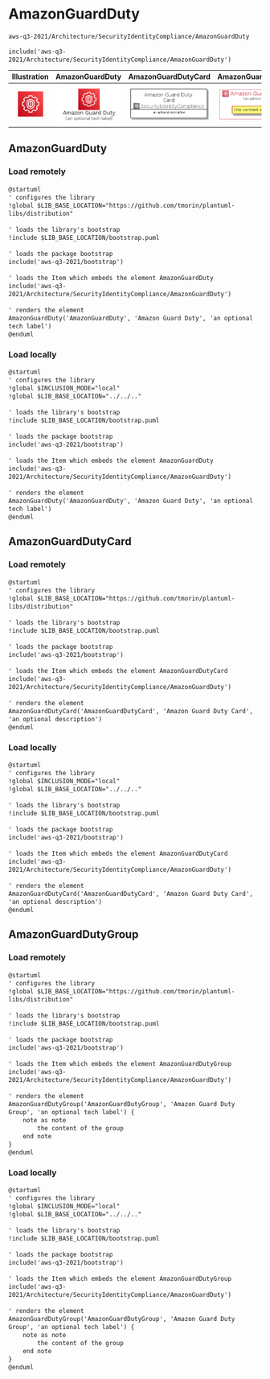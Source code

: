 # AmazonGuardDuty


```text
aws-q3-2021/Architecture/SecurityIdentityCompliance/AmazonGuardDuty
```

```text
include('aws-q3-2021/Architecture/SecurityIdentityCompliance/AmazonGuardDuty')
```



| Illustration | AmazonGuardDuty | AmazonGuardDutyCard | AmazonGuardDutyGroup |
| :---: | :---: | :---: | :---: |
| ![illustration for Illustration](../../../aws-q3-2021/Architecture/SecurityIdentityCompliance/AmazonGuardDuty.png) | ![illustration for AmazonGuardDuty](../../../aws-q3-2021/Architecture/SecurityIdentityCompliance/AmazonGuardDuty.Local.png) | ![illustration for AmazonGuardDutyCard](../../../aws-q3-2021/Architecture/SecurityIdentityCompliance/AmazonGuardDutyCard.Local.png) | ![illustration for AmazonGuardDutyGroup](../../../aws-q3-2021/Architecture/SecurityIdentityCompliance/AmazonGuardDutyGroup.Local.png) |




## AmazonGuardDuty

### Load remotely
```plantuml
@startuml
' configures the library
!global $LIB_BASE_LOCATION="https://github.com/tmorin/plantuml-libs/distribution"

' loads the library's bootstrap
!include $LIB_BASE_LOCATION/bootstrap.puml

' loads the package bootstrap
include('aws-q3-2021/bootstrap')

' loads the Item which embeds the element AmazonGuardDuty
include('aws-q3-2021/Architecture/SecurityIdentityCompliance/AmazonGuardDuty')

' renders the element
AmazonGuardDuty('AmazonGuardDuty', 'Amazon Guard Duty', 'an optional tech label')
@enduml
```

### Load locally
```plantuml
@startuml
' configures the library
!global $INCLUSION_MODE="local"
!global $LIB_BASE_LOCATION="../../.."

' loads the library's bootstrap
!include $LIB_BASE_LOCATION/bootstrap.puml

' loads the package bootstrap
include('aws-q3-2021/bootstrap')

' loads the Item which embeds the element AmazonGuardDuty
include('aws-q3-2021/Architecture/SecurityIdentityCompliance/AmazonGuardDuty')

' renders the element
AmazonGuardDuty('AmazonGuardDuty', 'Amazon Guard Duty', 'an optional tech label')
@enduml
```

## AmazonGuardDutyCard

### Load remotely
```plantuml
@startuml
' configures the library
!global $LIB_BASE_LOCATION="https://github.com/tmorin/plantuml-libs/distribution"

' loads the library's bootstrap
!include $LIB_BASE_LOCATION/bootstrap.puml

' loads the package bootstrap
include('aws-q3-2021/bootstrap')

' loads the Item which embeds the element AmazonGuardDutyCard
include('aws-q3-2021/Architecture/SecurityIdentityCompliance/AmazonGuardDuty')

' renders the element
AmazonGuardDutyCard('AmazonGuardDutyCard', 'Amazon Guard Duty Card', 'an optional description')
@enduml
```

### Load locally
```plantuml
@startuml
' configures the library
!global $INCLUSION_MODE="local"
!global $LIB_BASE_LOCATION="../../.."

' loads the library's bootstrap
!include $LIB_BASE_LOCATION/bootstrap.puml

' loads the package bootstrap
include('aws-q3-2021/bootstrap')

' loads the Item which embeds the element AmazonGuardDutyCard
include('aws-q3-2021/Architecture/SecurityIdentityCompliance/AmazonGuardDuty')

' renders the element
AmazonGuardDutyCard('AmazonGuardDutyCard', 'Amazon Guard Duty Card', 'an optional description')
@enduml
```

## AmazonGuardDutyGroup

### Load remotely
```plantuml
@startuml
' configures the library
!global $LIB_BASE_LOCATION="https://github.com/tmorin/plantuml-libs/distribution"

' loads the library's bootstrap
!include $LIB_BASE_LOCATION/bootstrap.puml

' loads the package bootstrap
include('aws-q3-2021/bootstrap')

' loads the Item which embeds the element AmazonGuardDutyGroup
include('aws-q3-2021/Architecture/SecurityIdentityCompliance/AmazonGuardDuty')

' renders the element
AmazonGuardDutyGroup('AmazonGuardDutyGroup', 'Amazon Guard Duty Group', 'an optional tech label') {
    note as note
        the content of the group
    end note
}
@enduml
```

### Load locally
```plantuml
@startuml
' configures the library
!global $INCLUSION_MODE="local"
!global $LIB_BASE_LOCATION="../../.."

' loads the library's bootstrap
!include $LIB_BASE_LOCATION/bootstrap.puml

' loads the package bootstrap
include('aws-q3-2021/bootstrap')

' loads the Item which embeds the element AmazonGuardDutyGroup
include('aws-q3-2021/Architecture/SecurityIdentityCompliance/AmazonGuardDuty')

' renders the element
AmazonGuardDutyGroup('AmazonGuardDutyGroup', 'Amazon Guard Duty Group', 'an optional tech label') {
    note as note
        the content of the group
    end note
}
@enduml
```

